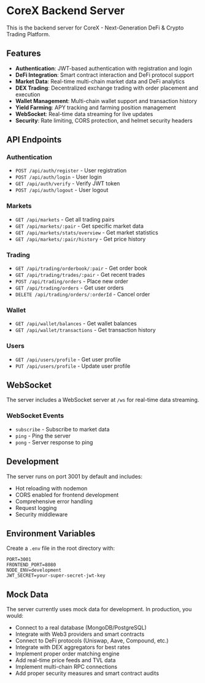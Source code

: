# CoreX Backend Server

This is the backend server for CoreX - Next-Generation DeFi & Crypto Trading Platform.

## Features

- **Authentication**: JWT-based authentication with registration and login
- **DeFi Integration**: Smart contract interaction and DeFi protocol support
- **Market Data**: Real-time multi-chain market data and DeFi analytics
- **DEX Trading**: Decentralized exchange trading with order placement and execution
- **Wallet Management**: Multi-chain wallet support and transaction history
- **Yield Farming**: APY tracking and farming position management
- **WebSocket**: Real-time data streaming for live updates
- **Security**: Rate limiting, CORS protection, and helmet security headers

## API Endpoints

### Authentication
- `POST /api/auth/register` - User registration
- `POST /api/auth/login` - User login
- `GET /api/auth/verify` - Verify JWT token
- `POST /api/auth/logout` - User logout

### Markets
- `GET /api/markets` - Get all trading pairs
- `GET /api/markets/:pair` - Get specific market data
- `GET /api/markets/stats/overview` - Get market statistics
- `GET /api/markets/:pair/history` - Get price history

### Trading
- `GET /api/trading/orderbook/:pair` - Get order book
- `GET /api/trading/trades/:pair` - Get recent trades
- `POST /api/trading/orders` - Place new order
- `GET /api/trading/orders` - Get user orders
- `DELETE /api/trading/orders/:orderId` - Cancel order

### Wallet
- `GET /api/wallet/balances` - Get wallet balances
- `GET /api/wallet/transactions` - Get transaction history

### Users
- `GET /api/users/profile` - Get user profile
- `PUT /api/users/profile` - Update user profile

## WebSocket

The server includes a WebSocket server at `/ws` for real-time data streaming.

### WebSocket Events
- `subscribe` - Subscribe to market data
- `ping` - Ping the server
- `pong` - Server response to ping

## Development

The server runs on port 3001 by default and includes:
- Hot reloading with nodemon
- CORS enabled for frontend development
- Comprehensive error handling
- Request logging
- Security middleware

## Environment Variables

Create a `.env` file in the root directory with:

```
PORT=3001
FRONTEND_PORT=8080
NODE_ENV=development
JWT_SECRET=your-super-secret-jwt-key
```

## Mock Data

The server currently uses mock data for development. In production, you would:
- Connect to a real database (MongoDB/PostgreSQL)
- Integrate with Web3 providers and smart contracts
- Connect to DeFi protocols (Uniswap, Aave, Compound, etc.)
- Integrate with DEX aggregators for best rates
- Implement proper order matching engine
- Add real-time price feeds and TVL data
- Implement multi-chain RPC connections
- Add proper security measures and smart contract audits
